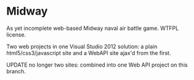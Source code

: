 Midway
======

As yet incomplete web-based Midway naval air battle game. WTFPL license.

Two web projects in one Visual Studio 2012 solution: a plain html5/css3/javascript site and a WebAPI site ajax'd from the first.

UPDATE no longer two sites: combined into one Web API project on this branch.
